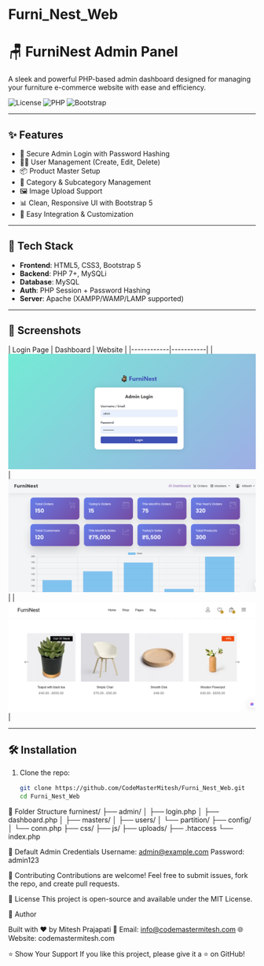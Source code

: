 # Furni_Nest_Web
# 🪑 FurniNest Admin Panel

A sleek and powerful PHP-based admin dashboard designed for managing your furniture e-commerce website with ease and efficiency.

![License](https://img.shields.io/badge/license-MIT-blue.svg)
![PHP](https://img.shields.io/badge/php-%3E=7.4-blue)
![Bootstrap](https://img.shields.io/badge/Bootstrap-5.x-purple)

---

## ✨ Features

- 🔐 Secure Admin Login with Password Hashing
- 🧑‍💼 User Management (Create, Edit, Delete)
- 📦 Product Master Setup
- 📂 Category & Subcategory Management
- 🖼️ Image Upload Support
- 📊 Clean, Responsive UI with Bootstrap 5
- 🎯 Easy Integration & Customization

---

## 🚀 Tech Stack

- **Frontend**: HTML5, CSS3, Bootstrap 5
- **Backend**: PHP 7+, MySQLi
- **Database**: MySQL
- **Auth**: PHP Session + Password Hashing
- **Server**: Apache (XAMPP/WAMP/LAMP supported)

---

## 📸 Screenshots

| Login Page | Dashboard | Website |
|------------|-----------|
| ![Login](screenshots/login.png) | ![Dashboard](screenshots/dashboard.png) |
| ![Website](screenshots/website.png) |

---

## 🛠️ Installation

1. Clone the repo:
   ```bash
   git clone https://github.com/CodeMasterMitesh/Furni_Nest_Web.git
   cd Furni_Nest_Web

📁 Folder Structure
furninest/
├── admin/
│   ├── login.php
│   ├── dashboard.php
│   ├── masters/
│   ├── users/
│   └── partition/
├── config/
│   └── conn.php
├── css/
├── js/
├── uploads/
├── .htaccess
└── index.php


🔐 Default Admin Credentials
Username: admin@example.com
Password: admin123

🤝 Contributing
Contributions are welcome! Feel free to submit issues, fork the repo, and create pull requests.

📄 License
This project is open-source and available under the MIT License.


🙌 Author

Built with ❤️ by Mitesh Prajapati
📧 Email: info@codemastermitesh.com
🌐 Website: codemastermitesh.com

⭐️ Show Your Support
If you like this project, please give it a ⭐️ on GitHub!

